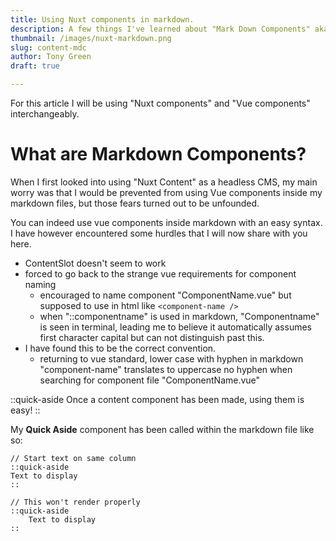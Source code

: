 ```yaml
---
title: Using Nuxt components in markdown.
description: A few things I've learned about "Mark Down Components" aka "MDC"
thumbnail: /images/nuxt-markdown.png
slug: content-mdc
author: Tony Green
draft: true

---
```


For this article I will be using "Nuxt components" and "Vue components" interchangeably.

# What are Markdown Components?

When I first looked into using "Nuxt Content" as a headless CMS, my main worry was that I would be prevented from using Vue components inside my markdown files, but those fears turned out to be unfounded. 

You can indeed use vue components inside markdown with an easy syntax. I have however encountered some hurdles that I will now share with you here. 

- ContentSlot doesn't seem to work
- forced to go back to the strange vue requirements for component naming
    - encouraged to name component "ComponentName.vue" but supposed to use in html like `<component-name />`
    - when "::componentname" is used in markdown, "Componentname" is seen in terminal, leading me to believe it automatically assumes first character capital but can not distinguish past this.
- I have found this to be the correct convention.
    - returning to vue standard, lower case with hyphen in markdown "component-name" translates to uppercase no hyphen when searching for component file "ComponentName.vue"

::quick-aside
Once a content component has been made, using them is easy!
::

My **Quick Aside** component has been called within the markdown file like so:


```
// Start text on same column
::quick-aside
Text to display
::

// This won't render properly
::quick-aside
    Text to display
::
```



